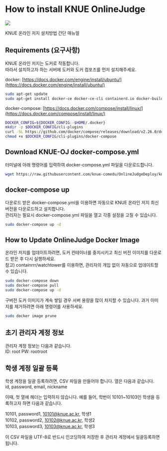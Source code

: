 # How to install KNUE OnlineJudge

![](https://github.com/knue-comedu/OnlineJudgeDeploy/blob/3d9def7d2a07d1a15b6e658ba0e7da8f3d9c1472/KNUE-OJ_preview_202402.gif)

KNUE 온라인 저지 설치방법 간단 매뉴얼   

## Requirements (요구사항)
KNUE 온라인 저지는 도커로 작동합니다.   
따라서 설치하고자 하는 서버에 도커와 도커 컴포즈를 먼저 설치해주세요.   

docker: [https://docs.docker.com/engine/install/ubuntu/](https://docs.docker.com/engine/install/ubuntu/)   

```bash
sudo apt-get update
sudo apt-get install docker-ce docker-ce-cli containerd.io docker-buildx-plugin docker-compose-plugin
```

docker-compose: [https://docs.docker.com/compose/install/linux/](https://docs.docker.com/compose/install/linux/)

```bash
DOCKER_CONFIG=${DOCKER_CONFIG:-$HOME/.docker}
mkdir -p $DOCKER_CONFIG/cli-plugins
curl -SL https://github.com/docker/compose/releases/download/v2.26.0/docker-compose-linux-x86_64 -o $DOCKER_CONFIG/cli-plugins/docker-compose
chmod +x $DOCKER_CONFIG/cli-plugins/docker-compose
```

## Download KNUE-OJ docker-compose.yml

터미널에 아래 명령어를 입력하여 docker-compose.yml 파일을 다운로드합니다.

```bash
wget https://raw.githubusercontent.com/knue-comedu/OnlineJudgeDeploy/knue-oj/docker-compose.yml
```

## docker-compose up

다운로드 받은 docker-compose.yml을 이용하면 자동으로 KNUE 온라인 저지 최신 버전을 다운로드하고 설치합니다.   
관리자는 필요시 docker-compose.yml 파일을 열고 각종 설정을 고칠 수 있습니다.   

```bash
sudo docker-compose up -d
```

## How to Update OnlineJudge Docker Image
온라인 저지를 업데이트하려면, 도커 컨테이너를 중지시키고 최신 버전 이미지를 다운로드 받은 후 다시 실행하세요.   
참고) containrrr/watchtower를 이용하면, 관리자의 개입 없이 자동으로 업데이트할 수 있습니다.

```bash
sudo docker-compose down
sudo docker-compose pull
sudo docker-compose up -d
```

구버전 도커 이미지가 계속 쌓일 경우 서버 용량을 많이 차지할 수 있습니다. 과거 이미지를 제거하려면 아래 명령어를 사용하세요.

```bash
sudo docker image prune
```

## 초기 관리자 계정 정보

관리자 계정 정보는 다음과 같습니다.   
ID: root
PW: rootroot

## 학생 계정 일괄 등록

학생 계정을 일괄 등록하려면, CSV 파일을 만들어야 합니다. 열은 다음과 같습니다.   
id, password, email, nickname   

이때, 첫 열에 헤더는 입력하지 않습니다. 예를 들어, 학번이 10101~10103인 학생을 등록하고자 하면 다음과 같습니다.   

10101, password1, 10101@knue.ac.kr, 학생1   
10102, password2, 10102@knue.ac.kr, 학생2   
10103, password3, 10103@knue.ac.kr, 학생3   

이 CSV 파일을 UTF-8로 반드시 인코딩하여 저장한 후 관리자 계정에서 일괄등록하면 됩니다.
